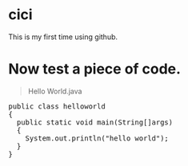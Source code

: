 # cici 
This is my first time using github.
# Now test a piece of code.
> Hello World.java

<pre name="code" class="java">
public class helloworld
{
  public static void main(String[]args)
  {
    System.out.println("hello world");
  }
} 
</pre>
